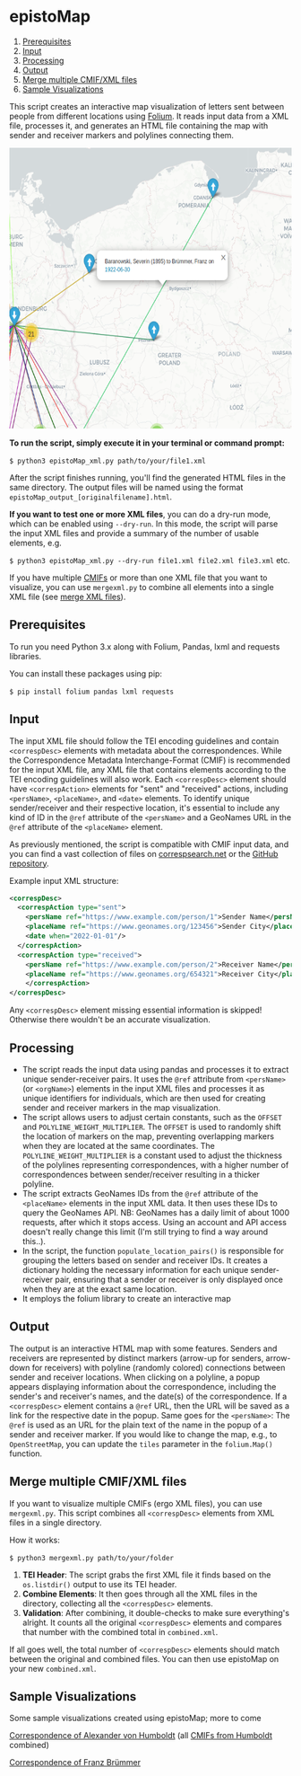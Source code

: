 # epistoMap

1. [Prerequisites](#prerequisites)
2. [Input](#input)
3. [Processing](#processing)
4. [Output](#output)
5. [Merge multiple CMIF/XML files](#merge-multiple-cmifxml-files)
6. [Sample Visualizations](#sample-visualizations)

This script creates an interactive map visualization of letters sent between people from different locations using [Folium](https://python-visualization.github.io/folium/). It reads input data from a XML file, processes it, and generates an HTML file containing the map with sender and receiver markers and polylines connecting them.

<img src="/image/epistomap_bruemmer.png" alt="Output of the example XML, Nachlass Franz Brümmer" width="600" height="500">

**To run the script, simply execute it in your terminal or command prompt:**

`$ python3 epistoMap_xml.py path/to/your/file1.xml` 

After the script finishes running, you'll find the generated HTML files in the same directory. The output files will be named using the format `epistoMap_output_[originalfilename].html`.

**If you want to test one or more XML files**, you can do a dry-run mode, which can be enabled using `--dry-run`. In this mode, the script will parse the input XML files and provide a summary of the number of usable <correspDesc> elements, e.g.

`$ python3 epistoMap_xml.py --dry-run file1.xml file2.xml file3.xml` etc.

If you have multiple [CMIFs](https://correspsearch.net/en/documentation.html) or more than one XML file that you want to visualize, you can use `mergexml.py` to combine all <correspDesc> elements into a single XML file (see [merge XML files](#merge-multiple-cmifxml-files)).

## Prerequisites

To run you need Python 3.x along with Folium, Pandas, lxml and requests libraries.

You can install these packages using pip:

`$ pip install folium pandas lxml requests` 

## Input

The input XML file should follow the TEI encoding guidelines and contain `<correspDesc>` elements with metadata about the correspondences. While the Correspondence Metadata Interchange-Format (CMIF) is recommended for the input XML file, any XML file that contains <correspDesc> elements according to the TEI encoding guidelines will also work. Each `<correspDesc>` element should have `<correspAction>` elements for "sent" and "received" actions, including `<persName>`, `<placeName>`, and `<date>` elements. To identify unique sender/receiver and their respective location, it's essential to include any kind of ID in the `@ref` attribute of the `<persName>` and a GeoNames URL in the `@ref` attribute of the `<placeName>` element.

As previously mentioned, the script is compatible with CMIF input data, and you can find a vast collection of files on [correspsearch.net](https://correspsearch.net/en/home.html) or the [GitHub repository](https://github.com/correspSearch/csStorage).

Example input XML structure:

~~~xml
<correspDesc>
  <correspAction type="sent">
    <persName ref="https://www.example.com/person/1">Sender Name</persName>
    <placeName ref="https://www.geonames.org/123456">Sender City</placeName>
    <date when="2022-01-01"/>
  </correspAction>
  <correspAction type="received">
    <persName ref="https://www.example.com/person/2">Receiver Name</persName>
    <placeName ref="https://www.geonames.org/654321">Receiver City</placeName>
    </correspAction>
</correspDesc>
~~~

Any `<correspDesc>` element missing essential information is skipped! Otherwise there wouldn't be an accurate visualization.

## Processing

- The script reads the input data using pandas and processes it to extract unique sender-receiver pairs. It uses the `@ref` attribute from `<persName>` (or `<orgName>`) elements in the input XML files and processes it as unique identifiers for individuals, which are then used for creating sender and receiver markers in the map visualization.
- The script allows users to adjust certain constants, such as the `OFFSET` and `POLYLINE_WEIGHT_MULTIPLIER`. The `OFFSET` is used to randomly shift the location of markers on the map, preventing overlapping markers when they are located at the same coordinates. The `POLYLINE_WEIGHT_MULTIPLIER` is a constant used to adjust the thickness of the polylines representing correspondences, with a higher number of correspondences between sender/receiver resulting in a thicker polyline.
- The script extracts GeoNames IDs from the `@ref` attribute of the `<placeName>` elements in the input XML data. It then uses these IDs to query the GeoNames API. NB: GeoNames has a daily limit of about 1000 requests, after which it stops access. Using an account and API access doesn't really change this limit (I'm still trying to find a way around this..).
- In the script, the function `populate_location_pairs()` is responsible for grouping the letters based on sender and receiver IDs. It creates a dictionary holding the necessary information for each unique sender-receiver pair, ensuring that a sender or receiver is only displayed once when they are at the exact same location.
- It employs the folium library to create an interactive map

## Output

The output is an interactive HTML map with some features. Senders and receivers are represented by distinct markers (arrow-up for senders, arrow-down for receivers) with polyline (randomly colored) connections between sender and receiver locations. When clicking on a polyline, a popup appears displaying information about the correspondence, including the sender's and receiver's names, and the date(s) of the correspondence. If a `<correspDesc>` element contains a `@ref` URL, then the URL will be saved as a link for the respective date in the popup. Same goes for the `<persName>`: The `@ref` is used as an URL for the plain text of the name in the popup of a sender and receiver marker. If you would like to change the map, e.g., to `OpenStreetMap`, you can update the `tiles` parameter in the `folium.Map()` function.

## Merge multiple CMIF/XML files

If you want to visualize multiple CMIFs (ergo XML files), you can use `mergexml.py`. This script combines all `<correspDesc>` elements from XML files in a single directory.

How it works:

`$ python3 mergexml.py path/to/your/folder` 

1. **TEI Header**: The script grabs the first XML file it finds based on the `os.listdir()` output to use its TEI header.
2. **Combine Elements**: It then goes through all the XML files in the directory, collecting all the `<correspDesc>` elements.
3. **Validation**: After combining, it double-checks to make sure everything's alright. It counts all the original `<correspDesc>` elements and compares that number with the combined total in `combined.xml`.

If all goes well, the total number of `<correspDesc>` elements should match between the original and combined files. You can then use epistoMap on your new `combined.xml`.

## Sample Visualizations

Some sample visualizations created using epistoMap; more to come

[Correspondence of Alexander von Humboldt](https://rawcdn.githack.com/sgoettel/epistoMap_xml/41b0948c71b324974605669725b50e8a9fc468d8/sample_visualizations/epistoMap_output_avhumboldt_combined.html) (all [CMIFs from Humboldt](https://github.com/correspSearch/csStorage/tree/dev/avhumboldt) combined)


[Correspondence of Franz Brümmer](https://rawcdn.githack.com/sgoettel/epistoMap_xml/41b0948c71b324974605669725b50e8a9fc468d8/sample_visualizations/epistoMap_output_bruemmer_nachlass.html)
